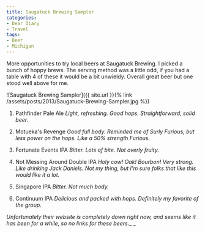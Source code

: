 ```yaml
---
title: Saugatuck Brewing Sampler
categories:
- Dear Diary
- Travel
tags:
- Beer
- Michigan
---
```


More opportunities to try local beers at Saugatuck Brewing. I picked a bunch of hoppy brews. The serving method was a little odd, if you had a table with 4 of these it would be a bit unwieldy. Overall great beer but one stood well above for me.

![Saugatuck Brewing Sampler]({{ site.url }}{% link /assets/posts/2013/Saugatuck-Brewing-Sampler.jpg %})

  1. Pathfinder Pale Ale
_Light, refreshing. Good hops. Straightforward, solid beer._


  2. Motueka's Revenge
_Good full body. Reminded me of Surly Furious, but less power on the hops. Like a 50% strength Furious._


  3. Fortunate Events IPA
_Bitter. Lots of bite. Not overly fruity._


  4. Not Messing Around Double IPA
_Holy cow! Oak! Bourbon! Very strong. Like drinking Jack Daniels. Not my thing, but I'm sure folks that like this would like it a lot._


  5. Singapore IPA
_Bitter. Not much body._


  6. Continuum IPA
_Delicious and packed with hops. Definitely my favorite of the group._

_Unfortunately their website is completely down right now, and seems like it has been for a while, so no links for these beers.__
_
